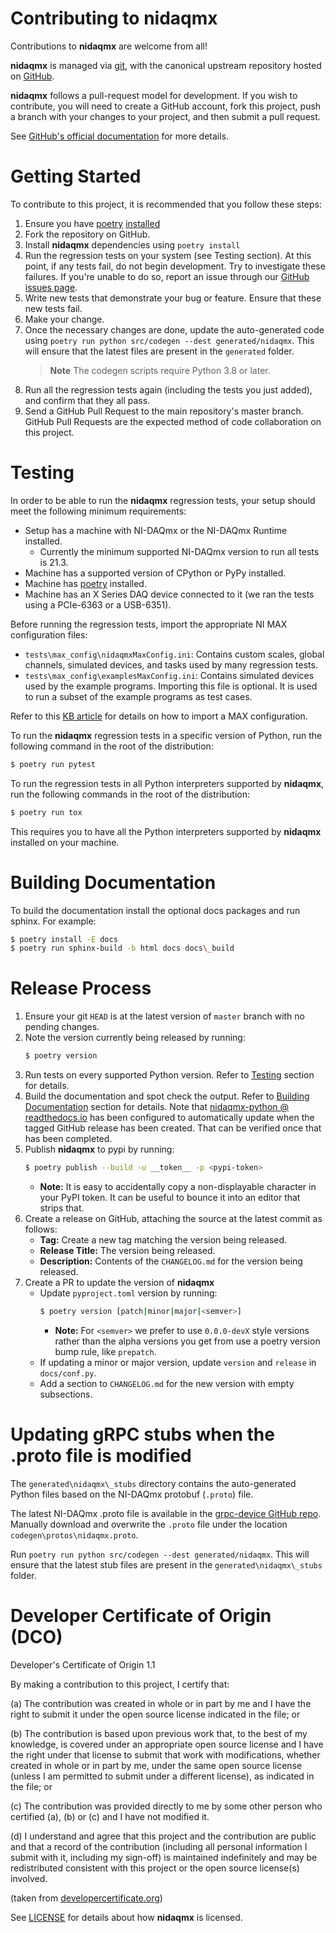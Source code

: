 # Contributing to nidaqmx

Contributions to **nidaqmx** are welcome from all!

**nidaqmx** is managed via [git](https://git-scm.com), with the canonical upstream repository hosted
on [GitHub](http://developercertificate.org/).

**nidaqmx** follows a pull-request model for development.  If you wish to contribute, you will need
to create a GitHub account, fork this project, push a branch with your changes to your project, and
then submit a pull request.

See [GitHub's official documentation](https://help.github.com/articles/using-pull-requests/) for
more details.

# Getting Started

To contribute to this project, it is recommended that you follow these steps:

1. Ensure you have [poetry](https://python-poetry.org/) [installed](https://python-poetry.org/docs/#installation)
2. Fork the repository on GitHub.
3. Install **nidaqmx** dependencies using ``poetry install``
4. Run the regression tests on your system (see Testing section). At this point, if any tests fail, do not
begin development. Try to investigate these failures. If you're unable to do so, report an issue
through our [GitHub issues page](http://github.com/ni/nidaqmx-python/issues).
5. Write new tests that demonstrate your bug or feature. Ensure that these new tests fail.
6. Make your change.
7. Once the necessary changes are done, update the auto-generated code using ``poetry run python src/codegen --dest generated/nidaqmx``. This will ensure that the latest files are present in the ``generated`` folder.
   > **Note**
   > The codegen scripts require Python 3.8 or later.
8. Run all the regression tests again (including the tests you just added), and confirm that they all
pass.
9. Send a GitHub Pull Request to the main repository's master branch. GitHub Pull Requests are the
expected method of code collaboration on this project.

# Testing

In order to be able to run the **nidaqmx** regression tests, your setup should meet the following minimum
requirements:

- Setup has a machine with NI-DAQmx or the NI-DAQmx Runtime installed.
   - Currently the minimum supported NI-DAQmx version to run all tests is 21.3.
- Machine has a supported version of CPython or PyPy installed.
- Machine has [poetry](https://python-poetry.org/) installed.
- Machine has an X Series DAQ device connected to it (we ran the tests 
  using a PCIe-6363 or a USB-6351).

Before running the regression tests, import the appropriate NI MAX configuration files:
- ``tests\max_config\nidaqmxMaxConfig.ini``: Contains custom scales, global channels, simulated devices, 
  and tasks used by many regression tests.
- ``tests\max_config\examplesMaxConfig.ini``: Contains simulated devices used by the example programs.
  Importing this file is optional. It is used to run a subset of the example programs as test cases.

Refer to this [KB article](http://digital.ni.com/public.nsf/allkb/0E0D3D7C4AA8903886256B29000C9D5A) for
details on how to import a MAX configuration.

To run the **nidaqmx** regression tests in a specific version of Python, run the following command in the
root of the distribution:

```sh
$ poetry run pytest
```

To run the regression tests in all Python interpreters supported by **nidaqmx**, run the following
commands in the root of the distribution:

```sh
$ poetry run tox
```
  
This requires you to have all the Python interpreters supported by **nidaqmx** installed on your
machine.

# Building Documentation

To build the documentation install the optional docs packages and run sphinx. For example:

```sh
$ poetry install -E docs
$ poetry run sphinx-build -b html docs docs\_build
```

# Release Process

1. Ensure your git `HEAD` is at the latest version of `master` branch with no pending changes.
2. Note the version currently being released by running:
   ```sh
   $ poetry version
   ```
3. Run tests on every supported Python version. Refer to [Testing](#testing) section for details.
4. Build the documentation and spot check the output. Refer to [Building Documentation](#building-documentation)
section for details. Note that [nidaqmx-python @ readthedocs.io](https://nidaqmx-python.readthedocs.io/en/latest/)
has been configured to automatically update when the tagged GitHub release has been created. That
can be verified once that has been completed.
5. Publish **nidaqmx** to pypi by running:
   ```sh
   $ poetry publish --build -u __token__ -p <pypi-token>
   ```
   * **Note:** It is easy to accidentally copy a non-displayable character in your PyPI token. It can be useful to
   bounce it into an editor that strips that.
6. Create a release on GitHub, attaching the source at the latest commit as follows:
   * **Tag:** Create a new tag matching the version being released.
   * **Release Title:** The version being released.
   * **Description:** Contents of the `CHANGELOG.md` for the version being released.
7. Create a PR to update the version of **nidaqmx**
   * Update `pyproject.toml` version by running:
      ```sh
      $ poetry version [patch|minor|major|<semver>]
      ```
      * **Note:** For `<semver>` we prefer to use `0.0.0-devX` style versions rather than the alpha
      versions you get from use a poetry version bump rule, like `prepatch`.
   * If updating a minor or major version, update `version` and `release` in `docs/conf.py`.
   * Add a section to `CHANGELOG.md` for the new version with empty subsections.

# Updating gRPC stubs when the .proto file is modified

The `generated\nidaqmx\_stubs` directory contains the auto-generated Python files based on the NI-DAQmx protobuf (`.proto`) file.

The latest NI-DAQmx .proto file is available in the [grpc-device GitHub repo](https://github.com/ni/grpc-device/blob/main/generated/nidaqmx/nidaqmx.proto). Manually download and overwrite the `.proto` file under the location `codegen\protos\nidaqmx.proto`.

Run `poetry run python src/codegen --dest generated/nidaqmx`. This will ensure that the latest stub files are present in the `generated\nidaqmx\_stubs` folder.


# Developer Certificate of Origin (DCO)

Developer's Certificate of Origin 1.1

By making a contribution to this project, I certify that:

(a) The contribution was created in whole or in part by me and I
    have the right to submit it under the open source license
    indicated in the file; or

(b) The contribution is based upon previous work that, to the best
    of my knowledge, is covered under an appropriate open source
    license and I have the right under that license to submit that
    work with modifications, whether created in whole or in part
    by me, under the same open source license (unless I am
    permitted to submit under a different license), as indicated
    in the file; or

(c) The contribution was provided directly to me by some other
    person who certified (a), (b) or (c) and I have not modified
    it.

(d) I understand and agree that this project and the contribution
    are public and that a record of the contribution (including all
    personal information I submit with it, including my sign-off) is
    maintained indefinitely and may be redistributed consistent with
    this project or the open source license(s) involved.

(taken from [developercertificate.org](http://developercertificate.org/))

See [LICENSE](https://github.com/ni/nidaqmx-python/blob/master/LICENSE)
for details about how **nidaqmx** is licensed.
